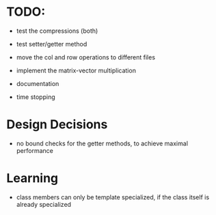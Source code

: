 # TODO:
- test the compressions (both)
- test setter/getter method
- move the col and row operations to different files
- implement the matrix-vector multiplication

- documentation
- time stopping


# Design Decisions
- no bound checks for the getter methods, to achieve maximal performance

# Learning
- class members can only be template specialized, if the class itself is already specialized